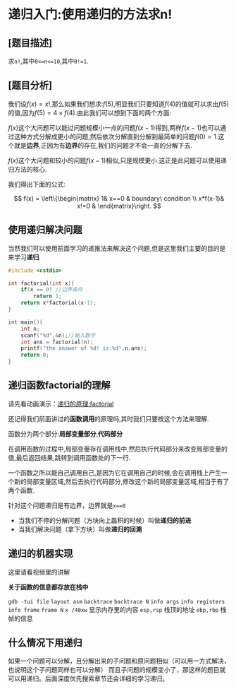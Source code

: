 # 递归入门:使用递归的方法求n!

## [题目描述]

求`n!`,其中`0<=n<=10`,其中`0!=1`.

## [题目分析]

我们设$f(x)=x!$,那么如果我们想求:$f(5)$,明显我们只要知道$f(4)$的值就可以求出$f(5)$的值,因为$f(5)=4 \times f(4)$.由此我们可以想到下面的两个方面:

$f(x)$这个大问题可以能过问题规模小一点的问题$f(x-1)$得到,两样$f(x-1)$也可以通过这种方式分解成更小的问题,然后依次分解直到分解到最简单的问题$f(0)=1$.这个就是**边界**,正因为有**边界**的存在,我们的问题才不会一直的分解下去.

$f(x)$这个大问题和较小的问题$f(x-1)$相似,只是规模更小.这正是此问题可以使用递归方法的核心.


我们得出下面的公式:

$$
f(x) = \left\{\begin{matrix}
 1& x==0  & boundary\  condition \\ 
 x*f(x-1)& x!=0  & 
\end{matrix}\right.
$$

## 使用递归解决问题

当然我们可以使用前面学习的递推法来解决这个问题,但是这里我们主要的目的是来学习**递归**.


```c
#include <cstdio>

int factorial(int x){
    if(x == 0) //边界条件
        return 1;
    return x*factorial(x-1);
}

int main(){
    int n;
    scanf("%d",&n);//输入数字
    int ans = factorial(n);
    printf("the answer of %d! is:%d",n,ans);
    return 0;
}
```

## 递归函数factorial的理解

请先看动画演示：[递归的原理:factorial](https://dsa.slimeoj.online/#/factorial)

还记得我们前面讲过的**函数调用**的原理吗,其时我们只要按这个方法来理解.


函数分为两个部分:**局部变量部分**,**代码部分**

在调用函数的过程中,局部变量存在调用栈中,然后执行代码部分来改变局部变量的值,最后返回结果,跳转到调用函数处的下一行.

一个函数之所以能自己调用自己,是因为它在调用自己的时候,会在调用栈上产生一个新的局部变量区域,然后去执行代码部分,修改这个新的局部变量区域,相当于有了两个函数.

针对这个问题递归是有边界，边界就是`x==0`

 - 当我们不停的分解问题（方块向上磊积的时候）叫做**递归的前进**
 - 当我们解决问题（拿下方块）叫做**递归的回溯**

## 递归的机器实现

这里请看视频里的讲解

**关于函数的信息都存放在栈中**

`gdb -tui file`
`layout asm`
`backtrace`
`backtrace N`
`info args`
`info registers`
`info frame`
`frame N`
`x /40xw` 显示内存里的内容
`esp,rsp` 栈顶的地址
`ebp,rbp` 栈帧的信息

## 什么情况下用递归

如果一个问题可以分解，且分解出来的子问题和原问题相似（可以用一方式解决，也说明这个子问题同样也可以分解） 而且子问题的规模变小了，那这样的题目就可以用递归。后面深度优先搜索章节还会详细的学习递归。

